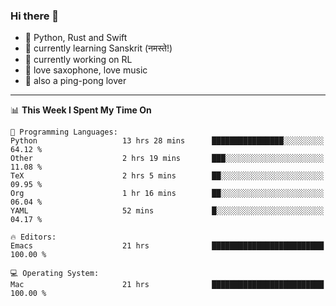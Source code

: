 ### Hi there 👋

- 📙 Python, Rust and Swift
- 🌱 currently learning Sanskrit (नमस्ते!)
- 🔭 currently working on RL
- 🎷 love saxophone, love music
- 🏓 also a ping-pong lover

<!--
**ZiqinGong/ZiqinGong** is a ✨ _special_ ✨ repository because its `README.md` (this file) appears on your GitHub profile.

Here are some ideas to get you started:

- 🔭 I’m currently working on ...
- 🌱 I’m currently learning ...
- 👯 I’m looking to collaborate on ...
- 🤔 I’m looking for help with ...
- 💬 Ask me about ...
- 📫 gongzq0301@sjtu.edu.cn
- 😄 Pronouns: ...
- ⚡ Fun fact: ...
-->

---

<!--START_SECTION:waka-->
📊 **This Week I Spent My Time On** 

```text
💬 Programming Languages: 
Python                   13 hrs 28 mins      ████████████████░░░░░░░░░   64.12 % 
Other                    2 hrs 19 mins       ███░░░░░░░░░░░░░░░░░░░░░░   11.08 % 
TeX                      2 hrs 5 mins        ██░░░░░░░░░░░░░░░░░░░░░░░   09.95 % 
Org                      1 hr 16 mins        ██░░░░░░░░░░░░░░░░░░░░░░░   06.04 % 
YAML                     52 mins             █░░░░░░░░░░░░░░░░░░░░░░░░   04.17 % 

🔥 Editors: 
Emacs                    21 hrs              █████████████████████████   100.00 % 

💻 Operating System: 
Mac                      21 hrs              █████████████████████████   100.00 % 
```


<!--END_SECTION:waka-->
